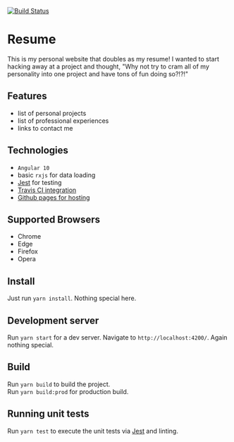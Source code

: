 [![Build Status](https://travis-ci.com/RyanClementsHax/resume.svg?branch=master)](https://travis-ci.com/RyanClementsHax/resume)

# Resume

This is my personal website that doubles as my resume! I wanted to start hacking away at a project and thought, "Why not try to cram all of my personality into one project and have tons of fun doing so?!?!"

## Features

* list of personal projects
* list of professional experiences
* links to contact me

## Technologies

* `Angular 10`
* basic `rxjs` for data loading
* [Jest](https://jestjs.io/) for testing
* [Travis CI integration](https://travis-ci.org/RyanClementsHax/resume)
* [Github pages for hosting](https://ryanclementshax.github.io/resume)

## Supported Browsers

* Chrome
* Edge
* Firefox
* Opera

## Install

Just run `yarn install`. Nothing special here.

## Development server

Run `yarn start` for a dev server. Navigate to `http://localhost:4200/`. Again nothing special.

## Build

Run `yarn build` to build the project.\
Run `yarn build:prod` for production build.

## Running unit tests

Run `yarn test` to execute the unit tests via [Jest](https://jestjs.io/) and linting.
